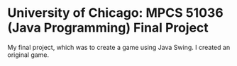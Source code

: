 # University of Chicago: MPCS 51036 (Java Programming) Final Project

My final project, which was to create a game using Java Swing. I created an original game.
